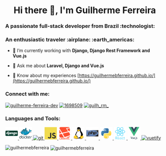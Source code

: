 <!--
**guilhermebferreira/guilhermebferreira** is a ✨ _special_ ✨ repository because its `README.md` (this file) appears on your GitHub profile.

Here are some ideas to get you started:

- 🔭 I’m currently working on ...
- 🌱 I’m currently learning ...
- 👯 I’m looking to collaborate on ...
- 🤔 I’m looking for help with ...
- 💬 Ask me about ...
- 📫 How to reach me: ...
- 😄 Pronouns: ...
- ⚡ Fun fact: ...
-->

<h1 align="center">Hi there 👋, I'm Guilherme Ferreira</h1>
<h3 align="left">A passionate full-stack developer from Brazil :technologist:</h3>
<h3 align="left">An enthusiastic traveler :airplane: :earth_americas:</h3>


- 🔭 I’m currently working with **Django, Django Rest Framework and Vue.js**

- 💬 Ask me about **Laravel, Django and Vue.js**

- 📄 Know about my experiences [https://guilhermebferreira.github.io/](https://guilhermebferreira.github.io/)

<h3 align="left">Connect with me:</h3>
<p align="left">
<a href="https://linkedin.com/in/guilherme-ferreira-dev" target="blank"><img align="center" src="https://cdn.jsdelivr.net/npm/simple-icons@3.0.1/icons/linkedin.svg" alt="guilherme-ferreira-dev" height="30" width="40" /></a>
<a href="https://stackoverflow.com/users/1698509" target="blank"><img align="center" src="https://cdn.jsdelivr.net/npm/simple-icons@3.0.1/icons/stackoverflow.svg" alt="1698509" height="30" width="40" /></a>
<a href="https://instagram.com/guilh_rm_" target="blank"><img align="center" src="https://cdn.jsdelivr.net/npm/simple-icons@3.0.1/icons/instagram.svg" alt="guilh_rm_" height="30" width="40" /></a>
</p>

<h3 align="left">Languages and Tools:</h3>
<p align="left"> 
  <a href="https://www.djangoproject.com/" target="_blank"> <img src="https://raw.githubusercontent.com/devicons/devicon/master/icons/django/django-original.svg" alt="django" width="40" height="40"/> </a> 
  <a href="https://www.docker.com/" target="_blank"> <img src="https://raw.githubusercontent.com/devicons/devicon/master/icons/docker/docker-original-wordmark.svg" alt="docker" width="40" height="40"/> </a> 
  <a href="https://git-scm.com/" target="_blank"> <img src="https://www.vectorlogo.zone/logos/git-scm/git-scm-icon.svg" alt="git" width="40" height="40"/> </a> 
  <a href="https://developer.mozilla.org/en-US/docs/Web/JavaScript" target="_blank"> <img src="https://raw.githubusercontent.com/devicons/devicon/master/icons/javascript/javascript-original.svg" alt="javascript" width="40" height="40"/> </a> 
  <a href="https://laravel.com/" target="_blank"> <img src="https://raw.githubusercontent.com/devicons/devicon/master/icons/laravel/laravel-plain-wordmark.svg" alt="laravel" width="40" height="40"/> </a> 
  <a href="https://www.linux.org/" target="_blank"> <img src="https://raw.githubusercontent.com/devicons/devicon/master/icons/linux/linux-original.svg" alt="linux" width="40" height="40"/> </a> 
  <a href="https://www.php.net" target="_blank"> <img src="https://raw.githubusercontent.com/devicons/devicon/master/icons/php/php-original.svg" alt="php" width="40" height="40"/> </a> 
  <a href="https://www.python.org" target="_blank"> <img src="https://raw.githubusercontent.com/devicons/devicon/master/icons/python/python-original.svg" alt="python" width="40" height="40"/> </a> 
  <a href="https://reactjs.org/" target="_blank"> <img src="https://raw.githubusercontent.com/devicons/devicon/master/icons/react/react-original-wordmark.svg" alt="react" width="40" height="40"/> </a> 
  <a href="https://vuejs.org/" target="_blank"> <img src="https://raw.githubusercontent.com/devicons/devicon/master/icons/vuejs/vuejs-original-wordmark.svg" alt="vuejs" width="40" height="40"/> </a> 
  <a href="https://vuetifyjs.com/en/" target="_blank"> <img src="https://bestofjs.org/logos/vuetify.svg" alt="vuetify" width="40" height="40"/> </a> 
</p>

<p><img align="left" src="https://github-readme-stats.vercel.app/api/top-langs?username=guilhermebferreira&show_icons=true&locale=en&layout=compact" alt="guilhermebferreira" /></p>

<p>&nbsp;<img align="center" src="https://github-readme-stats.vercel.app/api?username=guilhermebferreira&show_icons=true&locale=en" alt="guilhermebferreira" /></p>
